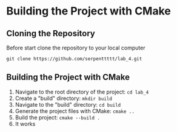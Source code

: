 # Building the Project with CMake

## Cloning the Repository

Before start clone the repository to your local computer

``` git clone https://github.com/serpenttttt/lab_4.git ```

## Building the Project with CMake
1. Navigate to the root directory of the project:
   ```cd lab_4```
2. Create a "build" directory:
   ```mkdir build```
3. Navigate to the "build" directory:
   ```cd build```
4. Generate the project files with CMake:
   ```cmake ..```
5. Build the project:
   ```cmake --build .```
6. It works